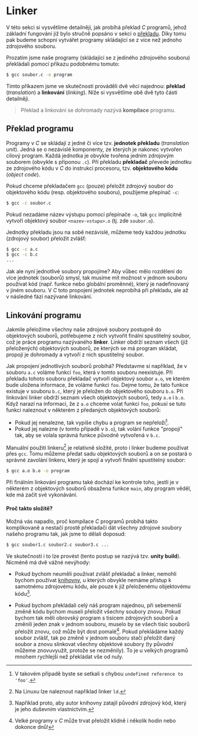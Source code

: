 # Linker
V této sekci si vysvětlíme detailněji, jak probíhá překlad *C* programů, jehož základní fungování
již bylo stručně popsáno v sekci o [překladu](../../prostredi/preklad_programu.md). Díky tomu pak
budeme schopni vytvářet programy skládající se z více než jednoho zdrojového souboru.

Prozatím jsme naše programy (skládající se z jediného zdrojového souboru) překládali pomocí
příkazu podobnému tomuto:
```bash
$ gcc soubor.c -o program
```
Tímto příkazem jsme ve skutečnosti prováděli dvě věci najednou: **překlad** (*translation*) a
**linkování** (*linking*). Níže si vysvětlíme obě dvě tyto části detailněji.

> Překlad a linkování se dohromady nazývá **kompilace** programu.  

## Překlad programu
Programy v *C* se skládají z jedné či více tzv. **jednotek překladu** (*translation unit*). Jedná se
o nezávislé komponenty, ze kterých je nakonec vytvořen cílový program. Každá jednotka je obvykle
tvořena jedním zdrojovým souborem (obvykle s příponou `.c`). Pří překladu **překladač** převede
jednotku ze zdrojového kódu v *C* do instrukcí procesoru, tzv. **objektového kódu** (*object code*).

Pokud chceme překladačem `gcc` (pouze) přeložit zdrojový soubor do objektového kódu (resp.
objektového souboru), použijeme přepínač `-c`:
```bash
$ gcc -c soubor.c
```
Pokud nezadáme název výstupu pomocí přepínače `-o`, tak `gcc` implicitně vytvoří objektový soubor
`<nazev-vstupu>.o` (tj. zde `soubor.o`).

Jednotky překladu jsou na sobě nezávislé, můžeme tedy každou jednotku (zdrojový soubor) přeložit
zvlášť:
```bash
$ gcc -c a.c
$ gcc -c b.c
...
```

Jak ale nyní jednotlivé soubory propojíme? Aby vůbec mělo rozdělení do více jednotek (souborů) smysl,
tak musíme mít možnost v jednom souboru používat kód (např. funkce nebo globální proměnné), který je
nadefinovaný v jiném souboru. V *C* toto propojení jednotek neprobíhá při překladu, ale až v následné
fázi nazývané linkování.

## Linkování programu
Jakmile přeložíme všechny naše zdrojové soubory postupně do objektových souborů, potřebujeme z nich
vytvořit finální spustitelný soubor, což je práce programu nazývaného **linker**. Linker obdrží
seznam všech (již přeložených) objektových souborů, ze kterých se má program skládat, propojí je
dohromady a vytvoří z nich spustitelný soubor.

Jak propojení jednotlivých souborů probíhá? Představme si například, že v souboru `a.c` voláme
funkci `foo`, která v tomto souboru neexistuje. Při překladu tohoto souboru překladač vytvoří
objektový soubor `a.o`, ve kterém bude uložena informace, že voláme funkci `foo`. Dejme tomu, že
tato funkce existuje v souboru `b.c`, který je přeložen do objektového souboru `b.o`. Při linkování
linker obdrží seznam všech objektových souborů, tedy `a.o` i `b.o`. Když narazí na informaci, že z
`a.o` chceme volat funkci `foo`, pokusí se tuto funkci naleznout v některém z předaných objektových
souborů:
- Pokud jej nenalezne, tak vypíše chybu a program se nepřeloží[^1].
- Pokud jej nalezne (v tomto případě v `b.o`), tak volání funkce "propojí" tak, aby se volala správná
funkce původně vytvořená v `b.c`.

[^1]: V takovém případě byste se setkali s chybou `undefined reference to 'foo'`.

Manuální použití linkeru[^2] je relativně složité, proto i linker budeme používat přes `gcc`. Tomu
můžeme předat sadu objektových souborů a on se postará o správné zavolání linkeru, který je spojí
a vytvoří finální spustitelný soubor:
```bash
$ gcc a.o b.o -o program
```

[^2]: Na Linuxu lze naleznout například linker `ld`.

Při finálním linkování programu také dochází ke kontrole toho, jestli je v některém z objektových
souborů obsažena funkce `main`, aby program věděl, kde má začít své vykonávání.

#### Proč takto složitě?
Možná vás napadlo, proč kompilace *C* programů probíhá takto komplikovaně a nestačí prostě překladači
dát všechny zdrojové soubory našeho programu tak, jak jsme to dělali doposud:
```bash
$ gcc soubor1.c soubor2.c soubor3.c ...
```

Ve skutečnosti i to lze provést (tento postup se nazývá tzv. **unity build**). Nicméně má dvě
vážné nevýhody:
- Pokud bychom neuměli používat zvlášť překladač a linker, nemohli bychom používat
[knihovny](knihovny.md), u kterých obvykle nemáme přístup k samotnému zdrojovému kódu, ale pouze k
již přeloženému objektovému kódu[^3].

[^3]: Například proto, aby autor knihovny zatajil původní zdrojový kód, který je jeho duševním
vlastnictvím.

- Pokud bychom překládali celý náš program najednou, při sebemenší změně kódu bychom museli přeložit
všechny soubory znovu. Pokud bychom tak měli obrovský program s tisícem zdrojových souborů a změnili
jeden znak v jednom souboru, muselo by se všech tisíc souborů přeložit znovu, což může být dost
pomalé[^4]. Pokud překládáme každý soubor zvlášť, tak po změně v jednom souboru stačí přeložit daný
soubor a znovu slinkovat všechny objektové soubory (ty původní můžeme znovuvyužít, protože se
nezměnily). To je u velkých programů mnohem rychlejší než překládat vše od nuly.

[^4]: Velké programy v *C* může trvat přeložit klidně i několik hodin nebo dokonce dnů!
